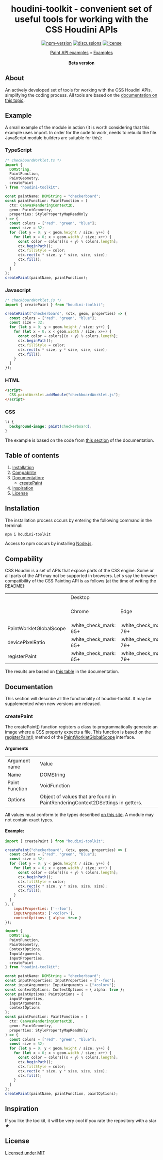 <h1 align="center">houdini-toolkit - convenient set of useful tools for working with the CSS Houdini APIs</h1>

<div align="center">

[![npm-version](https://img.shields.io/npm/v/houdini-toolkit?logo=npm&color=0183ff&style=for-the-badge)](https://www.npmjs.com/package/houdini-toolkit)
[![discussions](https://img.shields.io/badge/discussions-0183ff?style=for-the-badge&logo=github&labelColor=555555)](https://github.com/houdini-toolkit/houdini-toolkit/discussions)
[![license](https://img.shields.io/badge/MIT-0183ff?style=for-the-badge&label=license&logoColor=FFF&labelColor=555555)](https://github.com/houdini-toolkit/houdini-toolkit/blob/main/LICENSE)

</div>

<div align="center"><a href="https://github.com/houdini-toolkit/examples/tree/main/paint">Paint API examples</a> • <a href="https://github.com/houdini-toolkit/examples">Examples</a></div>
<br/>
<div align="center"><b>Beta version</b></div>

## About

An actively developed set of tools for working with the CSS Houdini APIs, simplifying the coding process. All tools are based on the [documentation on this topic](https://developer.mozilla.org/en-US/docs/Web/CSS/CSS_Houdini).

## Example
A small example of the module in action (It is worth considering that this example uses import. In order for the code to work, needs to rebuild the file. JavaScript module builders are suitable for this):

### TypeScript
```typescript
/* checkboardWorklet.ts */
import {
  DOMString,
  PaintFunction,
  PaintGeometry,
  createPaint
} from "houdini-toolkit";

const paintName: DOMString = "checkerboard";
const paintFunction: PaintFunction = (
  ctx: CanvasRenderingContext2D,
  geom: PaintGeometry,
  properties: StylePropertyMapReadOnly
) => {
  const colors = ["red", "green", "blue"];
  const size = 32;
  for (let y = 0; y < geom.height / size; y++) {
    for (let x = 0; x < geom.width / size; x++) {
      const color = colors[(x + y) % colors.length];
      ctx.beginPath();
      ctx.fillStyle = color;
      ctx.rect(x * size, y * size, size, size);
      ctx.fill();
    }
  }
};
createPaint(paintName, paintFunction);
```

### Javascript
```javascript
/* checkboardWorklet.js */
import { createPaint } from "houdini-toolkit";

createPaint("checkerboard", (ctx, geom, properties) => {
  const colors = ["red", "green", "blue"];
  const size = 32;
  for (let y = 0; y < geom.height / size; y++) {
    for (let x = 0; x < geom.width / size; x++) {
      const color = colors[(x + y) % colors.length];
      ctx.beginPath();
      ctx.fillStyle = color;
      ctx.rect(x * size, y * size, size, size);
      ctx.fill();
    }
  }
});
```

### HTML

```html
<script>
  CSS.paintWorklet.addModule("checkboardWorklet.js");
</script>
```

### CSS

```css
li {
  background-image: paint(checkerboard);
}
```

The example is based on the code from [this section](https://developer.mozilla.org/en-US/docs/Web/API/PaintWorkletGlobalScope/registerPaint#examples) of the documentation.

## Table of contents

1. <a href="#installation">Installation</a>
2. <a href="#compability">Compability</a>
3. <a href="#documentation">Documentation:</a>
    - <a href="#createPaint">createPaint</a>
4. <a href="#inspiration">Inspiration</a>
5. <a href="#license">License</a>

<div id="installation"></div>

## Installation

The installation process occurs by entering the following command in the terminal:

```bash
npm i houdini-toolkit
```

Access to npm occurs by installing [Node.js](https://nodejs.org/en).

<div id="compability"></div>

## Compability

CSS Houdini is a set of APIs that expose parts of the CSS engine. Some or all parts of the API may not be supported in browsers. Let's say the browser compatibility of the CSS Painting API is as follows (at the time of writing the README):

<table>
    <tr>
        <td></td>
        <td colspan="5">Desktop</td>
        <td colspan="6">Phone</td>
    </tr>
    <tr>
        <td></td>
        <td>Chrome</td>
        <td>Edge</td>
        <td>Firefox</td>
        <td>Opera</td>
        <td>Safari</td>
        <td>Chrome Android</td>
        <td>Firefox for Android</td>
        <td>Opera Android</td>
        <td>Safari on iOS</td>
        <td>Samsung Internet</td>
        <td>WebView Android</td>
    </tr>
    <tr>
      <td>PaintWorkletGlobalScope</td>
      <td>:white_check_mark: 65+</td>
      <td>:white_check_mark: 79+</td>
      <td>:x:</td>
      <td>:white_check_mark: 52+</td>
      <td>:x:</td>
      <td>:white_check_mark: 65+</td>
      <td>:x:</td>
      <td>:white_check_mark: 47+</td>
      <td>:x:</td>
      <td>:white_check_mark: 9.0+</td>
      <td>:white_check_mark: 65+</td>
    </tr>
    <tr>
      <td>devicePixelRatio</td>
      <td>:white_check_mark: 65+</td>
      <td>:white_check_mark: 79+</td>
      <td>:x:</td>
      <td>:white_check_mark: 52+</td>
      <td>:x:</td>
      <td>:white_check_mark: 65+</td>
      <td>:x:</td>
      <td>:white_check_mark: 47+</td>
      <td>:x:</td>
      <td>:white_check_mark: 9.0+</td>
      <td>:white_check_mark: 65+</td>
    </tr>
    <tr>
      <td>registerPaint</td>
      <td>:white_check_mark: 65+</td>
      <td>:white_check_mark: 79+</td>
      <td>:x:</td>
      <td>:white_check_mark: 52+</td>
      <td>:x:</td>
      <td>:white_check_mark: 65+</td>
      <td>:x:</td>
      <td>:white_check_mark: 47+</td>
      <td>:x:</td>
      <td>:white_check_mark: 9.0+</td>
      <td>:white_check_mark: 65+</td>
    </tr>
</table>

The results are based on [this table](https://developer.mozilla.org/en-US/docs/Web/API/CSS_Painting_API#browser_compatibility) in the documentation.

<div id="documentation"></div>

## Documentation

This section will describe all the functionality of houdini-toolkit. It may be supplemented when new versions are released.

<div id="createPaint"></div>

### createPaint

The createPaint() function registers a class to programmatically generate an image where a CSS property expects a file. This function is based on the [registerPaint()](https://developer.mozilla.org/en-US/docs/Web/API/PaintWorkletGlobalScope/registerPaint) method of the [PaintWorkletGlobalScope](https://developer.mozilla.org/en-US/docs/Web/API/PaintWorkletGlobalScope) interface.

#### Arguments
<table>
  <tr>
    <td>Argument name</td>
    <td>Value</td>
  </tr>
  <tr>
    <td>Name</td>
    <td>DOMString</td>
  </tr>
  <tr>
    <td>Paint Function</td>
    <td>VoidFunction</td>
  </tr>
    <tr>
    <td>Options</td>
    <td>Object of values that are found in PaintRenderingContext2DSettings in getters.</td>
  </tr>
</table>

All values must conform to the types described [on this site](https://drafts.css-houdini.org/css-paint-api/#dom-paintworkletglobalscope-registerpaint). A module may not contain exact types.

#### Example:

```javascript
import { createPaint } from "houdini-toolkit";

createPaint("checkerboard", (ctx, geom, properties) => {
  const colors = ["red", "green", "blue"];
  const size = 32;
  for (let y = 0; y < geom.height / size; y++) {
    for (let x = 0; x < geom.width / size; x++) {
      const color = colors[(x + y) % colors.length];
      ctx.beginPath();
      ctx.fillStyle = color;
      ctx.rect(x * size, y * size, size, size);
      ctx.fill();
    }
  }
}, {
    inputProperties: ['--foo'],
    inputArguments: ['<color>'],
    contextOptions: { alpha: true }
});
```

```typescript
import {
  DOMString,
  PaintFunction,
  PaintGeometry,
  ContextOptions,
  InputArguments,
  InputProperties,
  createPaint
} from "houdini-toolkit";

const paintName: DOMString = "checkerboard";
const inputProperties: InputProperties = ["--foo"];
const inputArguments: InputArguments = ["<color>"];
const contextOptions: ContextOptions = { alpha: true };
const paintOptions: PaintOptions = {
  inputProperties,
  inputArguments,
  contextOptions
};
const paintFunction: PaintFunction = (
  ctx: CanvasRenderingContext2D,
  geom: PaintGeometry,
  properties: StylePropertyMapReadOnly
) => {
  const colors = ["red", "green", "blue"];
  const size = 32;
  for (let y = 0; y < geom.height / size; y++) {
    for (let x = 0; x < geom.width / size; x++) {
      const color = colors[(x + y) % colors.length];
      ctx.beginPath();
      ctx.fillStyle = color;
      ctx.rect(x * size, y * size, size, size);
      ctx.fill();
    }
  }
};
createPaint(paintName, paintFunction, paintOptions);
```

<div id="inspiration"></div>

## Inspiration

If you like the toolkit, it will be very cool if you rate the repository with a star ★

<div id="license"></div>

## License
[Licensed under MIT](https://github.com/houdini-toolkit/houdini-toolkit/blob/main/README.md)
